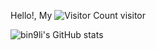 Hello!, My ![Visitor Count](https://profile-counter.glitch.me/bin9li/count.svg) visitor

![bin9li's GitHub stats](https://github-readme-stats.vercel.app/api?username=bin9li&show_icons=true&theme=tokyonight)
